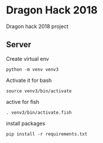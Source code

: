 #  Dragon Hack 2018
Dragon hack 2018 project

## Server
Create virtual env
```
python -m venv venv3
```

Activate it for bash
```
source venv3/bin/activate
```
active for fish
```
. venv3/bin/activate.fish
```

install packages
```
pip install -r requirements.txt
```
